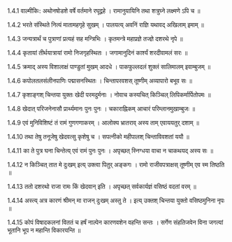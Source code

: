 1.4.1
वाल्मीकिः:
अथोनषोडशे वर्षे वर्तमाने रघूद्वहे ।
रामानुयायिनि तथा शत्रुघ्ने लक्ष्मणे ऽपि च ॥


1.4.2
भरते संस्थिते नित्यं मातामहगृहे सुखम् ।
पालयत्य् अवनिं राज्ञि यथावद् अखिलाम् इमाम् ॥


1.4.3
जन्यत्रार्थं च पुत्राणां प्रत्यहं सह मन्त्रिभिः ।
कृतमन्त्रे महाप्रज्ञे तज्ज्ञे दशरथे नृपे ॥


1.4.4
कृतायां तीर्थयात्रायां रामो निजगृहस्थितः ।
जगामानुदिनं कार्श्यं शरदीवामलं सरः ॥


1.4.5
क्रमाद् अस्य विशालाक्षं पाण्डुतां मुखम् आदधे ।
पाकफुल्लदलं शुक्लं सालिमालम् इवाम्बुजम् ॥


1.4.6
कपोलतलसंलीनपाणिः पद्मासनस्थितः ।
चिन्तापरवशस् तूष्णीम् अव्यापारो बभूव सः ॥


1.4.7
कृशाङ्गश् चिन्तया युक्तः खेदी परमदुर्मनाः ।
नोवाच कस्यचित् किञ्चिल् लिपिकर्मार्पितोपमः ॥


1.4.8
खेदात् परिजनेनासौ प्रार्थ्यमानः पुनः पुनः ।
चकाराह्निकम् आचारं परिम्लानमुखाम्बुजः ॥


1.4.9
एवं मुनिविशिष्टं तं रामं गुणगणाकरम् ।
आलोक्य भ्रातराव् अस्य ताम् एवाययतुर् दशाम् ॥


1.4.10
तथा तेषु तनूजेषु खेदवत्सु कृशेषु च ।
सपत्नीको महीपालश् चिन्ताविवशतां ययौ ॥


1.4.11
का ते पुत्र घना चिन्तेत्य् एवं रामं पुनः पुनः ।
अपृच्छत् स्निग्धया वाचा न चाकथयद् अस्य सः ॥


1.4.12
न किञ्चित् तात मे दुःखम् इत्य् उक्त्वा पितुर् अङ्कगः ।
रामो राजीवपत्राक्षस् तूष्णीम् एव स्म तिष्ठति ॥


1.4.13
ततो दशरथो राजा रामः किं खेदवान् इति ।
अपृच्छत् सर्वकार्यज्ञं वसिष्ठं वदतां वरम् ॥


1.4.14
अस्त्य् अत्र कारणं श्रीमन् मा राजन् दुःखम् अस्तु ते ।
इत्य् उक्तश् चिन्तया युक्तो वसिष्ठमुनिना नृपः ॥


1.4.15
कोपं विषादकलनां विततं च हर्षं नाल्पेन कारणवशेन वहन्ति सन्तः ।
सर्गेण संहतिजवेन विना जगत्यां भूतानि भूप न महान्ति विकारयन्ति ॥

